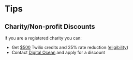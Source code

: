 # Tips

## Charity/Non-profit Discounts

If you are a registered charity you can:

* Get [$500](https://twilio.org) Twilio credits and 25% rate reduction ([eligibility](https://www.twilio.org/check-eligibility/))
* Contact [Digital Ocean](https://www.digitalocean.com/community/questions/is-there-a-discount-promo-for-non-profit-organizations-or-charities) and apply for a discount

